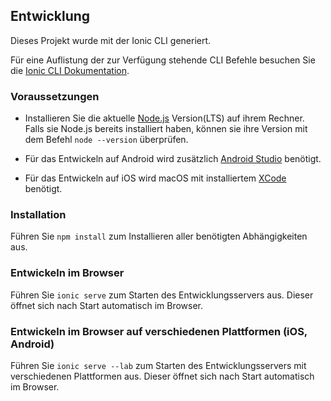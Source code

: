 ## Entwicklung
Dieses Projekt wurde mit der Ionic CLI generiert.

Für eine Auflistung der zur Verfügung stehende CLI Befehle besuchen Sie die
[Ionic CLI Dokumentation](https://ionicframework.com/docs/v3/cli/commands.html).

### Voraussetzungen
- Installieren Sie die aktuelle [Node.js](https://nodejs.org/en/) Version(LTS) auf ihrem Rechner. Falls sie Node.js bereits installiert haben,
können sie ihre Version mit dem Befehl ``node --version`` überprüfen.
  
- Für das Entwickeln auf Android wird zusätzlich [Android Studio](https://developer.android.com/studio) benötigt.
  
- Für das Entwickeln auf iOS wird macOS mit installiertem [XCode](https://developer.apple.com/xcode/) benötigt.

### Installation
Führen Sie ``npm install`` zum Installieren aller benötigten Abhängigkeiten aus.

### Entwickeln im Browser
Führen Sie ``ionic serve`` zum Starten des Entwicklungsservers aus. Dieser öffnet sich nach Start automatisch im Browser.

### Entwickeln im Browser auf verschiedenen Plattformen (iOS, Android)
Führen Sie ``ionic serve --lab`` zum Starten des Entwicklungsservers mit verschiedenen Plattformen aus.
Dieser öffnet sich nach Start automatisch im Browser.
